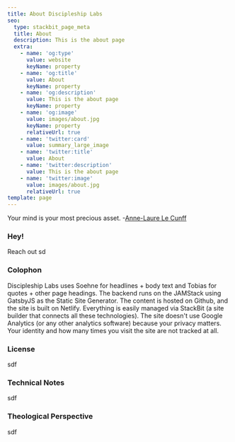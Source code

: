 ```yaml
---
title: About Discipleship Labs
seo:
  type: stackbit_page_meta
  title: About
  description: This is the about page
  extra:
    - name: 'og:type'
      value: website
      keyName: property
    - name: 'og:title'
      value: About
      keyName: property
    - name: 'og:description'
      value: This is the about page
      keyName: property
    - name: 'og:image'
      value: images/about.jpg
      keyName: property
      relativeUrl: true
    - name: 'twitter:card'
      value: summary_large_image
    - name: 'twitter:title'
      value: About
    - name: 'twitter:description'
      value: This is the about page
    - name: 'twitter:image'
      value: images/about.jpg
      relativeUrl: true
template: page
---
```

Your mind is your most precious asset. -[Anne-Laure Le Cunff](https://twitter.com/anthilemoon)

### Hey!

Reach out sd

### Colophon

Discipleship Labs uses Soehne for headlines + body text and Tobias for quotes + other page headings. The backend runs on the JAMStack using GatsbyJS as the Static Site Generator. The content is hosted on Github, and the site is built on Netlify. Everything is easily managed via StackBit (a site builder that connects all these technologies). The site doesn't use Google Analytics (or any other analytics software) because your privacy matters. Your identity and how many times you visit the site are not tracked at all.

### License

sdf

### Technical Notes

sdf

### Theological Perspective

sdf
